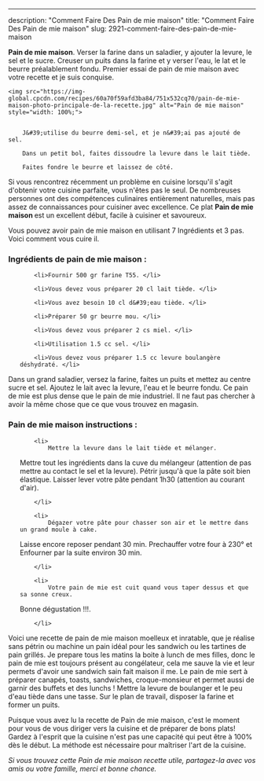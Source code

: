 ---
description: "Comment Faire Des Pain de mie maison"
title: "Comment Faire Des Pain de mie maison"
slug: 2921-comment-faire-des-pain-de-mie-maison

<p>
	<strong>Pain de mie maison</strong>. 
	Verser la farine dans un saladier, y ajouter la levure, le sel et le sucre. Creuser un puits dans la farine et y verser l&#39;eau, le lat et le beurre préalablement fondu. Premier essai de pain de mie maison avec votre recette et je suis conquise.
</p>
<p>
	
	<img src="https://img-global.cpcdn.com/recipes/60a70f59afd3ba84/751x532cq70/pain-de-mie-maison-photo-principale-de-la-recette.jpg" alt="Pain de mie maison" style="width: 100%;">
	
	
		J&#39;utilise du beurre demi-sel, et je n&#39;ai pas ajouté de sel.
	
		Dans un petit bol, faites dissoudre la levure dans le lait tiède.
	
		Faites fondre le beurre et laissez de côté.
	
</p>

Si vous rencontrez récemment un problème en cuisine lorsqu'il s'agit d'obtenir votre cuisine parfaite, vous n'êtes pas le seul. De nombreuses personnes ont des compétences culinaires entièrement naturelles, mais pas assez de connaissances pour cuisiner avec excellence. Ce plat <strong> Pain de mie maison </strong> est un excellent début, facile à cuisiner et savoureux.

<!--inarticleads1-->

Vous pouvez avoir pain de mie maison en utilisant 7 Ingrédients et 3 pas. Voici comment vous cuire il.

<h3>Ingrédients de pain de mie maison :</h3>

<ol>
	
		<li>Fournir 500 gr farine T55. </li>
	
		<li>Vous devez vous préparer 20 cl lait tiède. </li>
	
		<li>Vous avez besoin 10 cl d&#39;eau tiède. </li>
	
		<li>Préparer 50 gr beurre mou. </li>
	
		<li>Vous devez vous préparer 2 cs miel. </li>
	
		<li>Utilisation 1.5 cc sel. </li>
	
		<li>Vous devez vous préparer 1.5 cc levure boulangère déshydraté. </li>
	
</ol>

Dans un grand saladier, versez la farine, faites un puits et mettez au centre sucre et sel. Ajoutez le lait avec la levure, l&#39;eau et le beurre fondu. Ce pain de mie est plus dense que le pain de mie industriel. Il ne faut pas chercher à avoir la même chose que ce que vous trouvez en magasin. 

<!--inarticleads2-->

<h3>Pain de mie maison instructions :</h3>

<ol>
	
		<li>
			Mettre la levure dans le lait tiède et mélanger. 
Mettre tout les ingrédients dans la cuve du mélangeur (attention de pas mettre au contact le sel et la levure).
Pétrir jusqu&#39;à que la pâte soit bien élastique. Laisser lever votre pâte pendant 1h30 (attention au courant d&#39;air).
			
			
		</li>
	
		<li>
			Dégazer votre pâte pour chasser son air et le mettre dans un grand moule à cake.
Laisse encore reposer pendant 30 min.
Prechauffer votre four à 230° et Enfourner par la suite environ 30 min.
			
			
		</li>
	
		<li>
			Votre pain de mie est cuit quand vous taper dessus et que sa sonne creux.
Bonne dégustation !!!.
			
			
		</li>
	
</ol>

Voici une recette de pain de mie maison moelleux et inratable, que je réalise sans pétrin ou machine un pain idéal pour les sandwich ou les tartines de pain grillés. Je prepare tous les matins la boite à lunch de mes filles, donc le pain de mie est toujours présent au congélateur, cela me sauve la vie et leur permets d&#39;avoir une sandwich sain fait maison il me. Le pain de mie sert à préparer canapés, toasts, sandwiches, croque-monsieur et permet aussi de garnir des buffets et des lunchs ! Mettre la levure de boulanger et le peu d&#39;eau tiède dans une tasse. Sur le plan de travail, disposer la farine et former un puits. 

<!--inarticleads1-->

<p>
Puisque vous avez lu la recette de Pain de mie maison, c'est le moment pour vous de vous diriger vers la cuisine et de préparer de bons plats! Gardez à l'esprit que la cuisine n'est pas une capacité qui peut être à 100% dès le début. La méthode est nécessaire pour maîtriser l'art de la cuisine.
</p>

<p>
<i>Si vous trouvez cette Pain de mie maison recette utile, partagez-la avec vos amis ou votre famille, merci et bonne chance.</i>
</p>

